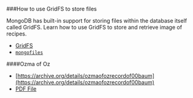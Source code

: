 ###How to use GridFS to store files

MongoDB has built-in support for storing files within the database itself called GridFS. Learn how to use GridFS to store and retrieve image of recipes.

- [GridFS](https://docs.mongodb.com/manual/core/gridfs/index.html)
- [`mongofiles`](https://docs.mongodb.com/manual/reference/program/mongofiles/index.html)

####Ozma of Oz
- [https://archive.org/details/ozmaofozrecordof00baum](https://archive.org/details/ozmaofozrecordof00baum)
- [PDF File](https://archive.org/download/ozmaofozrecordof00baum/ozmaofozrecordof00baum.pdf)